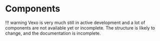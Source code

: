# Components

!!! warning
    Vexo is very much still in active development and a lot of components are not available yet or incomplete. The structure is likely to change, and the documentation is incomplete.
